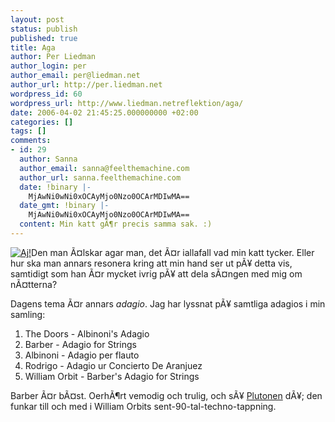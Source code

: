 ```yaml
---
layout: post
status: publish
published: true
title: Aga
author: Per Liedman
author_login: per
author_email: per@liedman.net
author_url: http://per.liedman.net
wordpress_id: 60
wordpress_url: http://www.liedman.netreflektion/aga/
date: 2006-04-02 21:45:25.000000000 +02:00
categories: []
tags: []
comments:
- id: 29
  author: Sanna
  author_email: sanna@feelthemachine.com
  author_url: sanna.feelthemachine.com
  date: !binary |-
    MjAwNi0wNi0xOCAyMjo0Nzo0OCArMDIwMA==
  date_gmt: !binary |-
    MjAwNi0wNi0xOCAyMjo0Nzo0OCArMDIwMA==
  content: Min katt gÃ¶r precis samma sak. :)
---
```

<a href='http://per.liedman.net/wp-content/uploads/2007/05/sargad-hand.jpg' title='Aj!'><img src='http://per.liedman.net/wp-content/uploads/2007/05/sargad-hand.thumbnail.jpg' alt='Aj!' class="right"/></a>Den man Ã¤lskar agar man, det Ã¤r iallafall vad min katt tycker. Eller hur ska man annars resonera kring att min hand ser ut pÃ¥ detta vis, samtidigt som han Ã¤r mycket ivrig pÃ¥ att dela sÃ¤ngen med mig om nÃ¤tterna?

Dagens tema Ã¤r annars <em>adagio</em>. Jag har lyssnat pÃ¥ samtliga adagios i min samling:
<ol>
	<li>The Doors - Albinoni's Adagio</li>
	<li>Barber - Adagio for Strings</li>
	<li>Albinoni - Adagio per flauto</li>
	<li>Rodrigo - Adagio ur Concierto De Aranjuez</li>
	<li>William Orbit - Barber's Adagio for Strings</li>
</ol>
Barber Ã¤r bÃ¤st. OerhÃ¶rt vemodig och trulig, och sÃ¥ <a href="http://imdb.com/title/tt0091763/?fr=c2l0ZT1kZnx0dD0xfGZiPXV8cG49MHxrdz0xfHE9cGxhdG9vbnxmdD0xfG14PTIwfGxtPTUwMHxjbz0xfGh0bWw9MXxubT0x;fc=1;ft=20;fm=1">Plutonen</a> dÃ¥; den funkar till och med i William Orbits sent-90-tal-techno-tappning.
